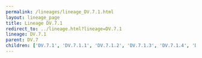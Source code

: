 ```yaml
---
permalink: /lineages/lineage_DV.7.1.html
layout: lineage_page
title: Lineage DV.7.1
redirect_to: ../lineage.html?lineage=DV.7.1
lineage: DV.7.1
parent: DV.7
children: ['DV.7.1', 'DV.7.1.1', 'DV.7.1.2', 'DV.7.1.3', 'DV.7.1.4', 'DV.7.1.5', 'DV.7.1.9']
---
```

